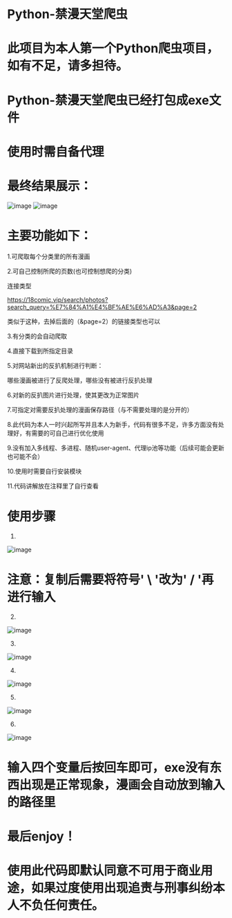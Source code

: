 # Python-禁漫天堂爬虫
# 此项目为本人第一个Python爬虫项目，如有不足，请多担待。

# Python-禁漫天堂爬虫已经打包成exe文件

# 使用时需自备代理

# 最终结果展示：
 ![image](https://github.com/AndreDommond/Python-jmtt/blob/master/img/1.png)
 ![image](https://github.com/AndreDommond/Python-jmtt/blob/master/img/2.png)

# 主要功能如下：

1.可爬取每个分类里的所有漫画

2.可自己控制所爬的页数(也可控制想爬的分类)

连接类型 

https://18comic.vip/search/photos?search_query=%E7%84%A1%E4%BF%AE%E6%AD%A3&page=2

类似于这种，去掉后面的（&page=2）的链接类型也可以

3.有分类的会自动爬取

4.直接下载到所指定目录

5.对网站新出的反扒机制进行判断：

哪些漫画被进行了反爬处理，哪些没有被进行反扒处理

6.对新的反扒图片进行处理，使其更改为正常图片

7.可指定对需要反扒处理的漫画保存路径（与不需要处理的是分开的）

8.此代码为本人一时兴起所写并且本人为新手，代码有很多不足，许多方面没有处理好，有需要的可自己进行优化使用

9.没有加入多线程、多进程、随机user-agent、代理ip池等功能（后续可能会更新也可能不会）

10.使用时需要自行安装模块

11.代码讲解放在注释里了自行查看

# 使用步骤

1.
![image](https://github.com/AndreDommond/Python-jmtt/blob/master/img/3.png)

# 注意：复制后需要将符号' \ '改为' / '再进行输入

2.
![image](https://github.com/AndreDommond/Python-jmtt/blob/master/img/4.png)

3.
![image](https://github.com/AndreDommond/Python-jmtt/blob/master/img/5.png)

4.
![image](https://github.com/AndreDommond/Python-jmtt/blob/master/img/6.png)

5.
![image](https://github.com/AndreDommond/Python-jmtt/blob/master/img/7.png)

6.
![image](https://github.com/AndreDommond/Python-jmtt/blob/master/img/8.png)

# 输入四个变量后按回车即可，exe没有东西出现是正常现象，漫画会自动放到输入的路径里

# 最后enjoy！

# 使用此代码即默认同意不可用于商业用途，如果过度使用出现追责与刑事纠纷本人不负任何责任。
